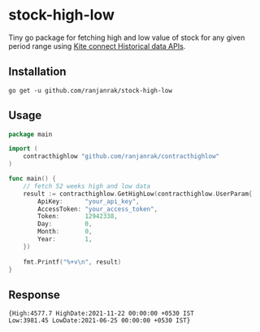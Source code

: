 # stock-high-low

Tiny go package for fetching high and low value of stock for any given period range using [Kite connect Historical
data APIs](https://kite.trade/docs/connect/v3/historical/).

## Installation
```
go get -u github.com/ranjanrak/stock-high-low
```

## Usage
```go
package main

import (
	contracthighlow "github.com/ranjanrak/contracthighlow"
)

func main() {
    // fetch 52 weeks high and low data
    result := contracthighlow.GetHighLow(contracthighlow.UserParam{
		ApiKey:      "your_api_key",
		AccessToken: "your_access_token",
		Token:       12942338,
		Day:         0,
		Month:       0,
		Year:        1,
    })
    
    fmt.Printf("%+v\n", result)
}
```

## Response
```
{High:4577.7 HighDate:2021-11-22 00:00:00 +0530 IST 
Low:3981.45 LowDate:2021-06-25 00:00:00 +0530 IST}
```
